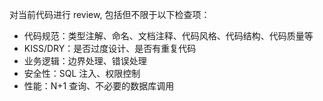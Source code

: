 对当前代码进行 review, 包括但不限于以下检查项：
- 代码规范：类型注解、命名、文档注释、代码风格、代码结构、代码质量等
- KISS/DRY：是否过度设计、是否有重复代码
- 业务逻辑：边界处理、错误处理
- 安全性：SQL 注入、权限控制
- 性能：N+1 查询、不必要的数据库调用